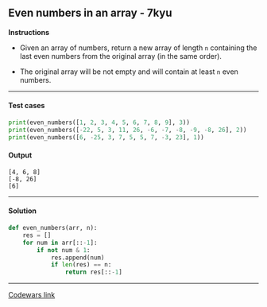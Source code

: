 ## Even numbers in an array - 7kyu

**Instructions**

- Given an array of numbers, return a new array of length `n` containing the last even numbers from the original array (in the same order).

- The original array will be not empty and will contain at least `n` even numbers.

---

#### Test cases

```python
print(even_numbers([1, 2, 3, 4, 5, 6, 7, 8, 9], 3))
print(even_numbers([-22, 5, 3, 11, 26, -6, -7, -8, -9, -8, 26], 2))
print(even_numbers([6, -25, 3, 7, 5, 5, 7, -3, 23], 1))
```

#### Output

```
[4, 6, 8]
[-8, 26]
[6]
```

---

#### Solution

```python
def even_numbers(arr, n):
    res = []
    for num in arr[::-1]:
        if not num & 1:
            res.append(num)
            if len(res) == n:
                return res[::-1]
```

---

[Codewars link](https://www.codewars.com/kata/5a431c0de1ce0ec33a00000c)
